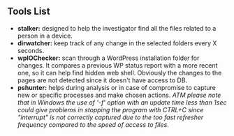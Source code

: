 ## Tools List

- **stalker:** designed to help the investigator find all the files related to a person in a device.
- **dirwatcher:** keep track of any change in the selected folders every X seconds.
- **wpIOChecker:** scan through a WordPress installation folder for changes. It compares a previous WP status report with a more recent one, so it can help find hidden web shell. Obviously the changes to the pages are not detected since it doesn't have access to DB.
- **pshunter:** helps during analysis or in case of compromise to capture new or specific processes and make chosen actions. *ATM please note that in Windows the use of '-f' option with an update time less than 1sec could give problems in stopping the program with CTRL+C since "interrupt" is not correctly captured due to the too fast refresher frequency compared to the speed of access to files*.
